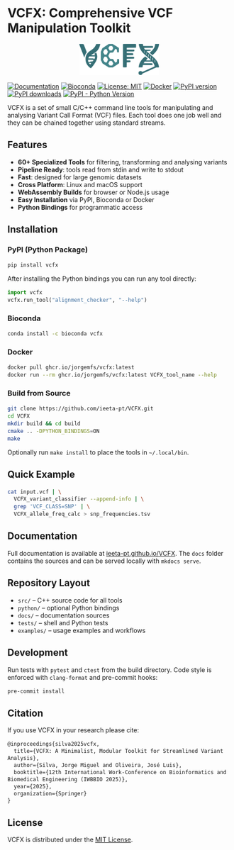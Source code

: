 # VCFX: Comprehensive VCF Manipulation Toolkit

<p align="center">
  <img src="assets/images/VCFX.png" alt="VCFX Logo" width="180"/>
</p>

[![Documentation](https://img.shields.io/badge/docs-GitHub%20Pages-blue)](https://ieeta-pt.github.io/VCFX/)
[![Bioconda](https://img.shields.io/conda/vn/bioconda/vcfx.svg)](https://anaconda.org/bioconda/vcfx)
[![License: MIT](https://img.shields.io/badge/License-MIT-yellow.svg)](https://opensource.org/licenses/MIT)
[![Docker](https://img.shields.io/badge/Docker-GHCR-blue)](https://ieeta-pt.github.io/VCFX/docker/)
[![PyPI version](https://img.shields.io/pypi/v/vcfx.svg)](https://pypi.org/project/vcfx/)
[![PyPI downloads](https://img.shields.io/pypi/dm/vcfx.svg)](https://pypi.org/project/vcfx/)
[![PyPI - Python Version](https://img.shields.io/pypi/pyversions/vcfx.svg)](https://pypi.org/project/vcfx/)

VCFX is a set of small C/C++ command line tools for manipulating and analysing Variant Call Format (VCF) files. Each tool does one job well and they can be chained together using standard streams.

## Features

- **60+ Specialized Tools** for filtering, transforming and analysing variants
- **Pipeline Ready**: tools read from stdin and write to stdout
- **Fast**: designed for large genomic datasets
- **Cross Platform**: Linux and macOS support
- **WebAssembly Builds** for browser or Node.js usage
- **Easy Installation** via PyPI, Bioconda or Docker
- **Python Bindings** for programmatic access

## Installation

### PyPI (Python Package)
```bash
pip install vcfx
```
After installing the Python bindings you can run any tool directly:
```python
import vcfx
vcfx.run_tool("alignment_checker", "--help")
```

### Bioconda
```bash
conda install -c bioconda vcfx
```

### Docker
```bash
docker pull ghcr.io/jorgemfs/vcfx:latest
docker run --rm ghcr.io/jorgemfs/vcfx:latest VCFX_tool_name --help
```

### Build from Source
```bash
git clone https://github.com/ieeta-pt/VCFX.git
cd VCFX
mkdir build && cd build
cmake .. -DPYTHON_BINDINGS=ON
make
```
Optionally run `make install` to place the tools in `~/.local/bin`.

## Quick Example
```bash
cat input.vcf | \
  VCFX_variant_classifier --append-info | \
  grep 'VCF_CLASS=SNP' | \
  VCFX_allele_freq_calc > snp_frequencies.tsv
```

## Documentation

Full documentation is available at [ieeta-pt.github.io/VCFX](https://ieeta-pt.github.io/VCFX/). The `docs` folder contains the sources and can be served locally with `mkdocs serve`.

## Repository Layout

- `src/` – C++ source code for all tools
- `python/` – optional Python bindings
- `docs/` – documentation sources
- `tests/` – shell and Python tests
- `examples/` – usage examples and workflows

## Development

Run tests with `pytest` and `ctest` from the build directory. Code style is enforced with `clang-format` and pre-commit hooks:
```bash
pre-commit install
```

## Citation

If you use VCFX in your research please cite:
```
@inproceedings{silva2025vcfx,
  title={VCFX: A Minimalist, Modular Toolkit for Streamlined Variant Analysis},
  author={Silva, Jorge Miguel and Oliveira, José Luis},
  booktitle={12th International Work-Conference on Bioinformatics and Biomedical Engineering (IWBBIO 2025)},
  year={2025},
  organization={Springer}
}
```

## License

VCFX is distributed under the [MIT License](LICENSE).